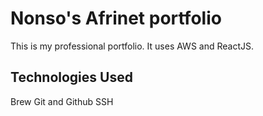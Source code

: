 # Nonso's Afrinet portfolio

This is my professional portfolio. It uses AWS and ReactJS.

## Technologies Used

Brew
Git and Github
SSH
